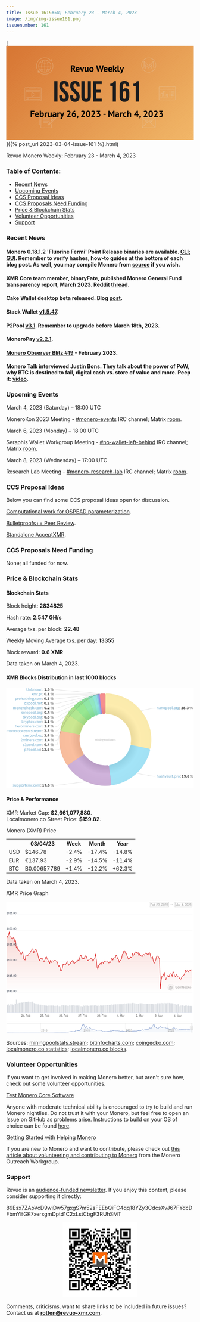 ```yaml
---
title: Issue 161&#58; February 23 - March 4, 2023
image: /img/img-issue161.png
issuenumber: 161
---
```

[<img src="/img/img-issue161.png" alt="Revuo Monero Weekly #161 Slide" class="img-lead">]({% post_url 2023-03-04-issue-161 %}.html)

<p class="text-lead">Revuo Monero Weekly: February 23 - March 4, 2023</p>
<!--more-->

<h3>Table of Contents:</h3>
<ul class="contents">
    <li><a href="#news">Recent News</a></li>
    <li><a href="#events">Upcoming Events</a></li>
    <li><a href="#ideas">CCS Proposal Ideas</a></li>
    <li><a href="#proposals">CCS Proposals Need Funding</a></li>
    <li><a href="#stats">Price & Blockchain Stats</a></li>
    <li><a href="#volunteer">Volunteer Opportunities</a></li>
    <li><a href="#support">Support</a></li>
</ul>

<h3 id="news">Recent News</h3>

<div class="newsbyte">
    <h4>Monero 0.18.1.2 'Fluorine Fermi' Point Release binaries are available. <a href="https://www.getmonero.org/2023/02/26/monero-0.18.2.0-released.html" target="_blank">CLI</a>; <a href="https://www.getmonero.org/2023/02/26/monero-GUI-0.18.2.0-released.html" target="_blank">GUI</a>. Remember to verify hashes, how-to guides at the bottom of each blog post. As well, you may compile Monero from <a href="https://github.com/monero-project/monero#compiling-monero-from-source" target="_blank">source</a> if you wish.</h4>
</div>

<div class="newsbyte">
    <h4>XMR Core team member, binaryFate, published Monero General Fund transparency report, March 2023. Reddit <a href="https://www.reddit.com/r/Monero/comments/11fslu9/monero_general_fund_transparency_report_march_2023/" target="_blank">thread</a>.</h4>
</div>

<div class="newsbyte">
    <h4>Cake Wallet desktop beta released. Blog <a href="https://cakelabs.com/news/cake-wallet-arrives-on-desktop/" target="_blank">post</a>.</h4>
</div>

<div class="newsbyte">
    <h4>Stack Wallet <a href="https://github.com/cypherstack/stack_wallet/releases/tag/build_134" target="_blank">v1.5.47</a>.</h4>
</div>

<div class="newsbyte">
    <h4>P2Pool <a href="https://github.com/SChernykh/p2pool/releases/tag/v3.1" target="_blank">v3.1</a>. Remember to upgrade before March 18th, 2023.</h4>
</div>

<div class="newsbyte">
    <h4>MoneroPay <a href="https://gitlab.com/moneropay/moneropay/-/tags/v2.2.1" target="_blank">v2.2.1</a>.</h4>
</div>

<div class="newsbyte">
    <h4><a href="https://monero.observer/monero-observer-blitz-february-2023/" target="_blank">Monero Observer Blitz #19</a> - February 2023.</h4>
</div>

<div class="newsbyte">
    <h4>Monero Talk interviewed Justin Bons. They talk about the power of PoW, why BTC is destined to fail, digital cash vs. store of value and more. Peep it: <a href="https://piped.adminforge.de/watch?v=cgeGVc0v5fw" target="_blank">video</a>.</h4>
</div>

<h3 id="events">Upcoming Events</h3>

<div class="event">
    <p class="date" markdown="1">March 4, 2023 (Saturday) – 18:00 UTC</p>
    <p markdown="1">MoneroKon 2023 Meeting - <a href="irc://irc.libera.chat/#monero-events" target="_blank">#monero-events</a> IRC channel; Matrix <a href="https://matrix.to/#/#monero-events:monero.social" target="_blank">room</a>.</p>
</div>

<div class="event">
    <p class="date" markdown="1">March 6, 2023 (Monday) – 18:00 UTC</p>
    <p markdown="1">Seraphis Wallet Workgroup Meeting - <a href="irc://irc.libera.chat/#no-wallet-left-behind" target="_blank">#no-wallet-left-behind</a> IRC channel; Matrix <a href="https://matrix.to/#/#no-wallet-left-behind:monero.social" target="_blank">room</a>.</p>
</div>

<div class="event">
    <p class="date" markdown="1">March 8, 2023 (Wednesday) – 17:00 UTC</p>
    <p markdown="1">Research Lab Meeting - <a href="irc://irc.libera.chat/#monero-research-lab" target="_blank">#monero-research-lab</a> IRC channel; Matrix <a href="https://matrix.to/#/#monero-research-lab:monero.social" target="_blank">room</a>.</p>
</div>

<h3 id="ideas">CCS Proposal Ideas</h3>

<p>Below you can find some CCS proposal ideas open for discussion.</p>

<div class="proposal">
<p><a href="https://repo.getmonero.org/monero-project/ccs-proposals/-/merge_requests/375" target="_blank">Computational work for OSPEAD parameterization</a>.</p>
</div>

<div class="proposal">
<p><a href="https://repo.getmonero.org/monero-project/ccs-proposals/-/merge_requests/358" target="_blank">Bulletproofs++ Peer Review</a>.</p>
</div>

<div class="proposal">
<p><a href="https://repo.getmonero.org/monero-project/ccs-proposals/-/merge_requests/374" target="_blank">Standalone AcceptXMR</a>.</p>
</div>

<h3 id="proposals">CCS Proposals Need Funding</h3>

<p>None; all funded for now.</p>

<h3 id="stats">Price & Blockchain Stats</h3>

<h4 class="stat">Blockchain Stats</h4>

<div class="bcstats">
    <p>Block height: <b>2834825</b></p>
    <p>Hash rate: <b>2.547 GH/s</b></p>
    <p>Average txs. per block: <b>22.48</b></p>
    <p>Weekly Moving Average txs. per day: <b>13355</b></p>
    <p>Block reward: <b>0.6 XMR</b></p>
</div>
<p class="note">Data taken on March 4, 2023.</p>

<h4 class="stat">XMR Blocks Distribution in last 1000 blocks</h4>
<p><img src="/img/hashrate-pool-distribution-0304.png" alt="Hashrate Pool Distribution Pie Chart"/></p>

<h4 class="stat" id="price-stat">Price & Performance</h4>

<div class="price-intro">XMR Market Cap: <b>$2,661,077,880</b>.<br/>Localmonero.co Street Price: <b>$159.82</b>.</div>

<p class="table-title">Monero (XMR) Price</p>
<table class="price-table">
  <tr class="row1">
    <th></th>
    <th>03/04/23</th>
    <th>Week</th>
    <th>Month</th>
    <th>Year</th>
  </tr>
  <tr>
    <td data-th="XMR to">USD</td>
    <td data-th="03/04/23">$146.78</td>
    <td data-th="Week" class="red">-2.4%</td>
    <td data-th="Month" class="red">-17.4%</td>
    <td data-th="Year" class="red">-14.8%</td>
  </tr>
  <tr class="row3">
    <td data-th="XMR to">EUR</td>
    <td data-th="03/04/23">€137.93</td>
    <td data-th="Week" class="red">-2.9%</td>
    <td data-th="Month" class="red">-14.5%</td>
    <td data-th="Year" class="red">-11.4%</td>
  </tr>
  <tr>
    <td data-th="XMR to">BTC</td>
    <td data-th="03/04/23">₿0.00657789</td>
    <td data-th="Week" class="green">+1.4%</td>
    <td data-th="Month" class="red">-12.2%</td>
    <td data-th="Year" class="green">+62.3%</td>
  </tr>
</table>
<p class="note">Data taken on March 4, 2023.</p>

<p class="table-title">XMR Price Graph</p>

![XMR Price Graph 02/23/22-03/04/22](/img/weekly-chart-0304.png "XMR Price Graph 02/23/22-03/04/22")

Sources: <a href="https://miningpoolstats.stream/monero" target="_blank">miningpoolstats.stream</a>; <a href="https://bitinfocharts.com/monero/" target="_blank">bitinfocharts.com</a>; <a href="https://www.coingecko.com/en/coins/monero" target="_blank">coingecko.com</a>; <a href="https://localmonero.co/statistics" target="_blank">localmonero.co statistics</a>; <a href="https://localmonero.co/blocks" target="_blank">localmonero.co blocks</a>.

<h3 id="volunteer">Volunteer Opportunities</h3>

<p>If you want to get involved in making Monero better, but aren't sure how, check out some volunteer opportunities.</p>

<div class="newsbyte">
    <p class="date"><a href="https://github.com/monero-project/monero" target="_blank">Test Monero Core Software</a></p>
    <p>Anyone with moderate technical ability is encouraged to try to build and run Monero nightlies. Do not trust it with your Monero, but feel free to open an Issue on GitHub as problems arise. Instructions to build on your OS of choice can be found <a href="https://github.com/monero-project/monero#compiling-monero-from-source" target="_blank">here</a>. </p>
</div>

<div class="newsbyte">
    <p class="date"><a href="https://github.com/monero-project/monero" target="_blank">Getting Started with Helping Monero</a></p>
    <p>If you are new to Monero and want to contribute, please check out <a href="https://www.monerooutreach.org/stories/getting-started-helping-monero.php" target="_blank">this article about volunteering and contributing to Monero</a> from the Monero Outreach Workgroup. </p>
</div>

<h3 id="support">Support</h3>

<p markdown="1">Revuo is an <a href="https://revuo-xmr.com/support/">audience-funded newsletter</a>. If you enjoy this content, please consider supporting it directly:</p>

<p class="address" markdown="1">89Esx7ZAoVcD9wiDw57gxgS7m52sFEEbQiFC4qq18YZy3CdcsXvJ67FYdcDFbmYEGK7xerxgmDptd1C2xLstCbgF3RUhSMT</p>

<p><center><a href="monero:89Esx7ZAoVcD9wiDw57gxgS7m52sFEEbQiFC4qq18YZy3CdcsXvJ67FYdcDFbmYEGK7xerxgmDptd1C2xLstCbgF3RUhSMT" class="qr"><img src="/img/donate-monero.jpg" style="max-width: 200px;"/></a></center></p>

Comments, criticisms, want to share links to be included in future issues? Contact us at **rotten@revuo-xmr.com**.
